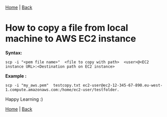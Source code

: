 [Home](https://debbiswal.github.io/Articles/) \| [Back](https://debbiswal.github.io/Articles/#aws)  

# How to copy a file from local machine to AWS EC2 instance  

**Syntax:**  
```shell
scp -i "<pem file name>"  <file to copy with path>  <user>@<EC2 instance URL>:<Destination path on EC2 instance>
```  

**Example :**  
```shell
scp -i "my_aws.pem"  testcopy.txt ec2-user@ec2-12-345-67-890.eu-west-1.compute.amazonaws.com:/home/ec2-user/testfolder.
```  

Happy Learning :)  

[Home](https://debbiswal.github.io/Articles/) \| [Back](https://debbiswal.github.io/Articles/#aws)  
